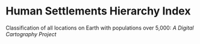 # Human Settlements Hierarchy Index
Classification of all locations on Earth with populations over 5,000: 
*A Digital Cartography Project*
